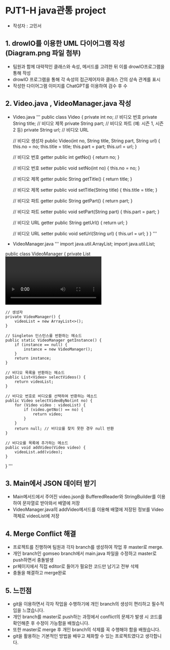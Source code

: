 # PJT1-H java관통 project
* 작성자 : 고민서

## 1. drowIO를 이용한 UML 다이어그램 작성(Diagram.png 파일 첨부)
 - 팀원과 함께 대략적인 클래스와 속성, 메서드를 고려한 뒤 이를 drowIO프로그램을 통해 작성
 - drowIO 프로그램을 통해 각 속성의 접근제어자와 클래스 간의 상속 관계를 표시
 - 작성한 다이어그램 이미지를 ChatGPT를 이용하여 검수 후 수

## 2. Video.java , VideoManager.java 작성
 - Video.java
'''
public class Video {
    private int no;         // 비디오 번호
    private String title;   // 비디오 제목
    private String part;    // 비디오 파트 (예: 시즌 1, 시즌 2 등)
    private String url;     // 비디오 URL

    // 비디오 생성자
    public Video(int no, String title, String part, String url) {
        this.no = no;
        this.title = title;
        this.part = part;
        this.url = url;
    }

    // 비디오 번호 getter
    public int getNo() {
        return no;
    }

    // 비디오 번호 setter
    public void setNo(int no) {
        this.no = no;
    }

    // 비디오 제목 getter
    public String getTitle() {
        return title;
    }

    // 비디오 제목 setter
    public void setTitle(String title) {
        this.title = title;
    }

    // 비디오 파트 getter
    public String getPart() {
        return part;
    }

    // 비디오 파트 setter
    public void setPart(String part) {
        this.part = part;
    }

    // 비디오 URL getter
    public String getUrl() {
        return url;
    }

    // 비디오 URL setter
    public void setUrl(String url) {
        this.url = url;
    }
}
'''
 - VideoManager.java
'''
import java.util.ArrayList;
import java.util.List;

public class VideoManager {
    private List<Video> videoList;  // 비디오 목록
    private static VideoManager instance;  // Singleton instance

    // 생성자
    private VideoManager() {
        videoList = new ArrayList<>();
    }

    // Singleton 인스턴스를 반환하는 메소드
    public static VideoManager getInstance() {
        if (instance == null) {
            instance = new VideoManager();
        }
        return instance;
    }

    // 비디오 목록을 반환하는 메소드
    public List<Video> selectVideos() {
        return videoList;
    }

    // 비디오 번호로 비디오를 선택하여 반환하는 메소드
    public Video selectVideoByNo(int no) {
        for (Video video : videoList) {
            if (video.getNo() == no) {
                return video;
            }
        }
        return null; // 비디오를 찾지 못한 경우 null 반환
    }

    // 비디오를 목록에 추가하는 메소드
    public void addVideo(Video video) {
        videoList.add(video);
    }
}
'''

## 3. Main에서 JSON 데이터 받기
 - Main메서드에서 주어진 video.json을 BufferedReader와 StringBuilder를 이용하여 문자열로 받아와서 배열에 저장
 - VideoManager.java의 addVideo메서드를 이용해 배열에 저장된 정보를 Video객체로 videoList에 저장

## 4. Merge Conflict 해결
 - 프로젝트를 진행하며 팀원과 각자 branch를 생성하여 작업 후 master로 merge.
 - 개인 branch인 gomseo branch에서 main.java 파일을 수정하고 master로 push하면서 충돌발생
 - pr페이지에서 직접 editor로 들어가 필요한 코드만 남기고 전부 삭제
 - 충돌을 해결하고 merge완료

## 5. 느낀점
 - git을 이용하면서 각자 작업을 수행하기에 개인 branch의 생성이 편리하고 필수적임을 느꼈습니다.
 - 개인 branch를 master로 push하는 과정에서 conflict의 문제가 발생 시 코드를 확인해준 후 수정이 가능함을 배웠습니다.
 - 또한 master로 merge 후 개인 branch의 삭제를 꼭 수행해야 함을 배웠습니다.
 - git을 활용하는 기본적인 방법을 배우고 체화할 수 있는 프로젝트였다고 생각합니다.
